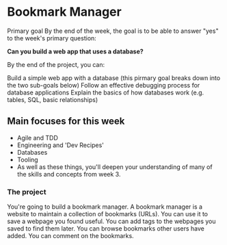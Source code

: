 # Bookmark Manager

Primary goal
By the end of the week, the goal is to be able to answer "yes" to the week's primary question:

**Can you build a web app that uses a database?**

By the end of the project, you can:

Build a simple web app with a database (this pirmary goal breaks down into the two sub-goals below)
Follow an effective debugging process for database applications
Explain the basics of how databases work (e.g. tables, SQL, basic relationships)

## Main focuses for this week
- Agile and TDD
- Engineering and 'Dev Recipes'
- Databases
- Tooling
- As well as these things, you'll deepen your understanding of many of the skills and concepts from week 3.


### The project
You're going to build a bookmark manager. A bookmark manager is a website to maintain a collection of bookmarks (URLs). You can use it to save a webpage you found useful. You can add tags to the webpages you saved to find them later. You can browse bookmarks other users have added. You can comment on the bookmarks.